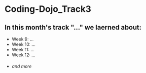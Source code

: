 # Coding-Dojo_Track3

## In this month's track **"..."** we laerned about:

* Week 9: ...
* Week 10: ...
* Week 11: ...
* Week 12: ...
* ###### and more

